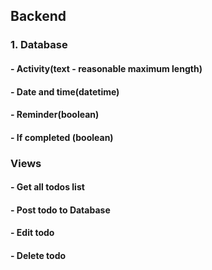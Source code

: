 ## Backend

### 1. Database
####     - Activity(text - reasonable maximum length)
####     - Date and time(datetime)
####     - Reminder(boolean)
####     - If completed (boolean)

### Views
####    - Get all todos list
####    - Post todo to Database
####    - Edit todo
####    - Delete todo